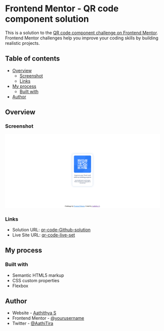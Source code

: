 # Frontend Mentor - QR code component solution

This is a solution to the [QR code component challenge on Frontend Mentor](https://www.frontendmentor.io/challenges/qr-code-component-iux_sIO_H). Frontend Mentor challenges help you improve your coding skills by building realistic projects. 

## Table of contents

- [Overview](#overview)
  - [Screenshot](#screenshot)
  - [Links](#links)
- [My process](#my-process)
  - [Built with](#built-with)
- [Author](#author)

## Overview

### Screenshot

![qr-code-component-screenshot](/images/qr-code-component-screenshot.png)

### Links

- Solution URL: [qr-code-Github-solution](https://github.com/AathiTira/QR-code-component-FM)
- Live Site URL: [qr-code-live-set](https://qr-code-component-fm-orpin.vercel.app/)

## My process

### Built with

- Semantic HTML5 markup
- CSS custom properties
- Flexbox

## Author

- Website - [Aathithya S](https://aathitiras.hashnode.dev/)
- Frontend Mentor - [@yourusername](https://www.frontendmentor.io/profile/AathiTira)
- Twitter - [@AathiTira](https://www.twitter.com/AathiTira)
